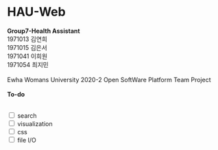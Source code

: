 # HAU-Web
<b>Group7-Health Assistant</b>
<br>1971013 김연희
<br>1971015 김은서
<br>1971041 이희원
<br>1971054 최지민
<br>
<br>Ewha Womans University 2020-2 Open SoftWare Platform Team Project
<br><br><b>To-do</b>
<form>
  <br><input type="checkbox"> search
  <br><input type="checkbox"> visualization
  <br><input type="checkbox"> css
  <br><input type="checkbox"> file I/O
</form>
